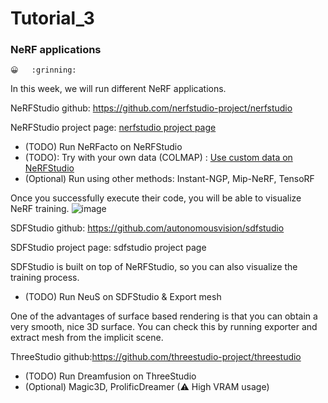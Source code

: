 # Tutorial_3
### NeRF applications
	😀	:grinning:
In this week, we will run different NeRF applications. 

NeRFStudio github: https://github.com/nerfstudio-project/nerfstudio

NeRFStudio project page: [nerfstudio project page](https://docs.nerf.studio/en/latest/index.html)
- (TODO) Run NeRFacto on NeRFStudio
- (TODO): Try with your own data (COLMAP) : [Use custom data on NeRFStudio](https://docs.nerf.studio/en/latest/quickstart/custom_dataset.html)
- (Optional) Run using other methods: Instant-NGP, Mip-NeRF, TensoRF

Once you successfully execute their code, you will be able to visualize NeRF training.
![image](https://github.com/KAIST-Geometric-AI-Group/Tutorial_3/assets/58447982/f46e7aa2-71d5-43f7-944f-ca155d0f4e5d)



SDFStudio github: https://github.com/autonomousvision/sdfstudio

SDFStudio project page: sdfstudio project page

SDFStudio is built on top of NeRFStudio, so you can also visualize the training process.

- (TODO) Run NeuS on SDFStudio & Export mesh

One of the advantages of surface based rendering is that you can obtain a very smooth, nice 3D surface. You can check this by running exporter and extract mesh from the implicit scene.


ThreeStudio github:https://github.com/threestudio-project/threestudio

- (TODO) Run Dreamfusion on ThreeStudio
- (Optional) Magic3D, ProlificDreamer (⚠ High VRAM usage)
